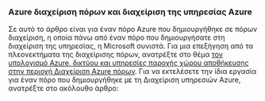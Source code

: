 ### <a name="azure-resource-manager-and-azure-service-management"></a>Azure διαχείριση πόρων και διαχείριση της υπηρεσίας Azure
 
Σε αυτό το άρθρο είναι για έναν πόρο Azure που δημιουργήθηκε σε πόρων διαχείριση, η οποία πάνω από έναν πόρο που δημιουργήσατε στη διαχείριση της υπηρεσίας, η Microsoft συνιστά. Για μια επεξήγηση από τα πλεονεκτήματα της διαχείρισης πόρων, ανατρέξτε στο θέμα [τον υπολογισμό Azure, δικτύου και υπηρεσίες παροχής χώρου αποθήκευσης στην περιοχή Διαχείριση Azure πόρων](../articles/virtual-machines/virtual-machines-windows-compare-deployment-models.md). Για να εκτελέσετε την ίδια εργασία για έναν πόρο που δημιουργήθηκε με τη Διαχείριση υπηρεσιών Azure, ανατρέξτε στο ακόλουθο άρθρο:
